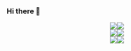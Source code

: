 ### Hi there 👋
<div align=center>
<img src="https://img.shields.io/badge/C-00599C?style=for-the-badge&logo=c&logoColor=white"/><img src="https://img.shields.io/badge/Python-FFD43B?style=for-the-badge&logo=python&logoColor=blue"/>
</div>
<div align=center>
<img src="https://img.shields.io/badge/C%2B%2B-00599C?style=for-the-badge&logo=c%2B%2B&logoColor=white" /><img src="https://img.shields.io/badge/Rust-black?style=for-the-badge&logo=rust&logoColor=#E57324"/>
</div>
<div align=center>
<img src="https://img.shields.io/badge/Arch_Linux-1793D1?style=for-the-badge&logo=arch-linux&logoColor=white"/><img src="https://img.shields.io/badge/Windows-0078D6?style=for-the-badge&logo=windows&logoColor=white"/>
</div>
<!-- <img src="https://github-profile-summary-cards.vercel.app/api/cards/profile-details?username={username}&theme=vue"/> -->
<!--
**swh256/swh256** is a ✨ _special_ ✨ repository because its `README.md` (this file) appears on your GitHub profile.

Here are some ideas to get you started:

- 🔭 I’m currently working on ...
- 🌱 I’m currently learning ...
- 👯 I’m looking to collaborate on ...
- 🤔 I’m looking for help with ...
- 💬 Ask me about ...
- 📫 How to reach me: ...
- 😄 Pronouns: ...
- ⚡ Fun fact: ...
-->

